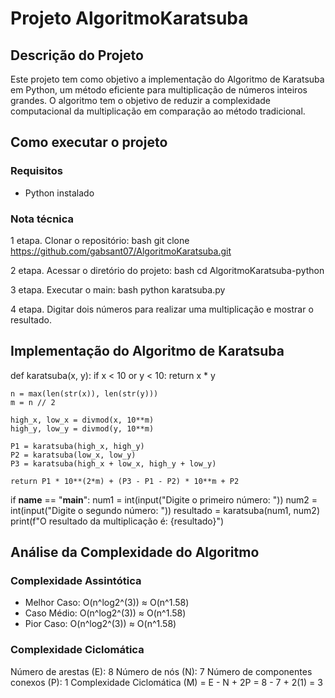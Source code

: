 # Projeto AlgoritmoKaratsuba

## Descrição do Projeto
Este projeto tem como objetivo a implementação do Algoritmo de Karatsuba em Python, um método eficiente para multiplicação de números inteiros grandes. O algoritmo tem o objetivo de reduzir a complexidade computacional da multiplicação em comparação ao método tradicional.

## Como executar o projeto

### Requisitos
- Python instalado

### Nota técnica

1 etapa.
Clonar o repositório:
bash
   git clone https://github.com/gabsant07/AlgoritmoKaratsuba.git

2 etapa.
Acessar o diretório do projeto:
 bash
   cd AlgoritmoKaratsuba-python

3 etapa.
Executar o main:
 bash
   python karatsuba.py

4 etapa.
Digitar dois números para realizar uma multiplicação e mostrar o resultado.

## Implementação do Algoritmo de Karatsuba

def karatsuba(x, y):
    if x < 10 or y < 10:
        return x * y
    
    n = max(len(str(x)), len(str(y)))
    m = n // 2
    
    high_x, low_x = divmod(x, 10**m)
    high_y, low_y = divmod(y, 10**m)
    
    P1 = karatsuba(high_x, high_y)
    P2 = karatsuba(low_x, low_y)
    P3 = karatsuba(high_x + low_x, high_y + low_y)
    
    return P1 * 10**(2*m) + (P3 - P1 - P2) * 10**m + P2

if __name__ == "__main__":
    num1 = int(input("Digite o primeiro número: "))
    num2 = int(input("Digite o segundo número: "))
    resultado = karatsuba(num1, num2)
    print(f"O resultado da multiplicação é: {resultado}")

## Análise da Complexidade do Algoritmo

### Complexidade Assintótica
- Melhor Caso: O(n^log2^(3)) ≈ O(n^1.58)
- Caso Médio: O(n^log2^(3)) ≈ O(n^1.58)
- Pior Caso: O(n^log2^(3)) ≈ O(n^1.58)

### Complexidade Ciclomática

Número de arestas (E): 8
Número de nós (N): 7
Número de componentes conexos (P): 1
Complexidade Ciclomática (M) = E - N + 2P = 8 - 7 + 2(1) = 3
